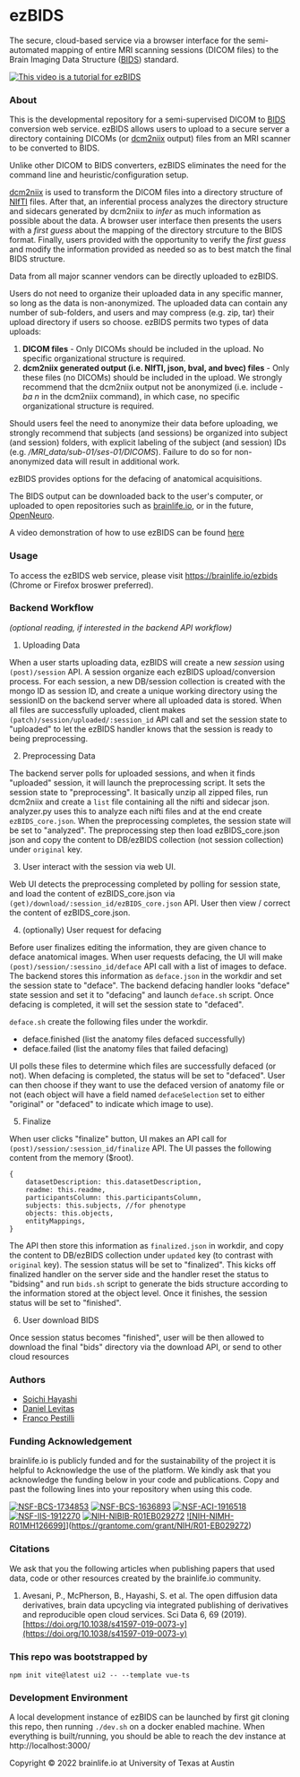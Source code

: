 # ezBIDS

The secure, cloud-based service via a browser interface for the semi-automated mapping of entire MRI scanning sessions (DICOM files) to the Brain Imaging Data Structure ([BIDS](https://bids.neuroimaging.io/)) standard.  

[![This video is a tutorial for ezBIDS](https://img.youtube.com/vi/mY3_bmt_e80/0.jpg)](https://www.youtube.com/watch?v=mY3_bmt_e80&t=0)

### About

This is the developmental repository for a semi-supervised DICOM to [BIDS](https://bids.neuroimaging.io/) conversion web service. ezBIDS allows users to upload to a secure server a directory containing DICOMs (or [dcm2niix](https://github.com/rordenlab/dcm2niix) output) files from an MRI scanner to be converted to BIDS. 

Unlike other DICOM to BIDS converters, ezBIDS eliminates the need for the command line and heuristic/configuration setup.

[dcm2niix](https://github.com/rordenlab/dcm2niix) is used to transform the DICOM files into a directory structure of [NIfTI](https://nifti.nimh.nih.gov/) files. After that, an inferential process analyzes the directory structure and sidecars generated by dcm2niix to *infer* as much information as possible about the data. A browser user interface then presents the users with a *first guess* about the mapping of the directory strcuture to the BIDS format. Finally, users provided with the opportunity to verify the *first guess* and modify the information provided as needed so as to best match the final BIDS structure. 

Data from all major scanner vendors can be directly uploaded to ezBIDS.

Users do not need to organize their uploaded data in any specific manner, so long as the data is non-anonymized. The uploaded data can contain any number of sub-folders, and users and may compress (e.g. zip, tar) their upload directory if users so choose. ezBIDS permits two types of data uploads:

1. **DICOM files** - Only DICOMs should be included in the upload. No specific organizational structure is required. 
2. **dcm2niix generated output (i.e. NIfTI, json, bval, and bvec) files** - Only these files (no DICOMs) should be included in the upload. We strongly recommend that the dcm2niix output not be anonymized (i.e. include *-ba n* in the dcm2niix command), in which case, no specific organizational structure is required.

Should users feel the need to anonymize their data before uploading, we strongly recommend that subjects (and sessions) be organized into subject (and session) folders, with explicit labeling of the subject (and session) IDs (e.g. */MRI_data/sub-01/ses-01/DICOMS*). Failure to do so for non-anonymized data will result in additional work.

ezBIDS provides options for the defacing of anatomical acquisitions.

The BIDS output can be downloaded back to the user's computer, or uploaded to open repositories such as
[brainlife.io](https://brainlife.io/), or in the future, [OpenNeuro](https://openneuro.org/).

A video demonstration of how to use ezBIDS can be found [here](https://www.youtube.com/watch?v=mY3_bmt_e80)


### Usage
To access the ezBIDS web service, please visit https://brainlife.io/ezbids (Chrome or Firefox broswer preferred).

### Backend Workflow
*(optional reading, if interested in the backend API workflow)*

1. Uploading Data

When a user starts uploading data, ezBIDS will create a new *session* using `(post)/session` API. A session organize each ezBIDS upload/conversion process. For each session, a new DB/session collection is created with the mongo ID as session ID, and create a unique working directory using the sessionID on the backend server where all uploaded data is stored. When all files are successfully uploaded, client makes `(patch)/session/uploaded/:session_id` API call and set the session state to "uploaded" to let the ezBIDS handler knows that the session is ready to being preprocessing.

2. Preprocessing Data

The backend server polls for uploaded sessions, and when it finds "uploaded" session, it will launch the preprocessing script. It sets the session state to "preprocessing". It basically unzip all zipped files, run dcm2niix and create a `list` file containing all the nifti and sidecar json. analyzer.py uses this to analyze each nifti files and at the end create `ezBIDS_core.json`. When the preprocessing completes, the session state will be set to "analyzed". The preprocessing step then load ezBIDS_core.json json and copy the content to DB/ezBIDS collection (not session collection) under `original` key.

3. User interact with the session via web UI.

Web UI detects the preprocessing completed by polling for session state, and load the content of ezBIDS_core.json via `(get)/download/:session_id/ezBIDS_core.json` API. User then view / correct the content of ezBIDS_core.json. 

4. (optionally) User request for defacing

Before user finalizes editing the information, they are given chance to deface anatomical images. When user requests defacing, the UI will make `(post)/session/:sessino_id/deface` API call with a list of images to deface.
The backend stores this information as `deface.json` in the workdir and set the session state to "deface". The backend defacing handler looks "deface" state session and set it to "defacing" and launch `deface.sh` script. Once defacing is completed, it will set the session state to "defaced".

`deface.sh` create the following files under the workdir.

* deface.finished (list the anatomy files defaced successfully) 
* deface.failed (list the anatomy files that failed defacing)

UI polls these files to determine which files are successfully defaced (or not). When defacing is completed, the status will be set to "defaced". User can then choose if they want to use the defaced version of anatomy file or not (each object will have a field named `defaceSelection` set to either "original" or "defaced" to indicate which image to use). 

5. Finalize

When user clicks "finalize" button, UI makes an API call for `(post)/session/:session_id/finalize` API. The UI passes the following content from the memory ($root).

```
{
    datasetDescription: this.datasetDescription,
    readme: this.readme,
    participantsColumn: this.participantsColumn,
    subjects: this.subjects, //for phenotype
    objects: this.objects,
    entityMappings,
}
```

The API then store this information as `finalized.json` in workdir, and copy the content to DB/ezBIDS collection under `updated` key (to contrast with `original` key). The session status will be set to "finalized". This kicks off finalized handler on the server side and the handler reset the status to "bidsing" and run `bids.sh` script to generate the bids structure according to the information stored at the object level. Once it finishes, the session status will be set to "finished".

6. User download BIDS

Once session status becomes "finished", user will be then allowed to download the final "bids" directory via the download API, or send to other cloud resources

### Authors
- [Soichi Hayashi](soichih@gmail.com)
- [Daniel Levitas](dlevitas@iu.edu)
- [Franco Pestilli](pestilli@utexas.edu)

### Funding Acknowledgement
brainlife.io is publicly funded and for the sustainability of the project it is helpful to Acknowledge the use of the platform. We kindly ask that you acknowledge the funding below in your code and publications. Copy and past the following lines into your repository when using this code.

[![NSF-BCS-1734853](https://img.shields.io/badge/NSF_BCS-1734853-blue.svg)](https://nsf.gov/awardsearch/showAward?AWD_ID=1734853)
[![NSF-BCS-1636893](https://img.shields.io/badge/NSF_BCS-1636893-blue.svg)](https://nsf.gov/awardsearch/showAward?AWD_ID=1636893)
[![NSF-ACI-1916518](https://img.shields.io/badge/NSF_ACI-1916518-blue.svg)](https://nsf.gov/awardsearch/showAward?AWD_ID=1916518)
[![NSF-IIS-1912270](https://img.shields.io/badge/NSF_IIS-1912270-blue.svg)](https://nsf.gov/awardsearch/showAward?AWD_ID=1912270)
[![NIH-NIBIB-R01EB029272](https://img.shields.io/badge/NIH_NIBIB-R01EB029272-green.svg)](https://grantome.com/grant/NIH/R01-EB029272-01)
[![NIH-NIMH-R01MH126699]](https://img.shields.io/badge/NIH_NIMH-R01MH126699-green.svg)](https://grantome.com/grant/NIH/R01-EB029272)

### Citations
We ask that you the following articles when publishing papers that used data, code or other resources created by the brainlife.io community.

1. Avesani, P., McPherson, B., Hayashi, S. et al. The open diffusion data derivatives, brain data upcycling via integrated publishing of derivatives and reproducible open cloud services. Sci Data 6, 69 (2019). [https://doi.org/10.1038/s41597-019-0073-y](https://doi.org/10.1038/s41597-019-0073-y)

### This repo was bootstrapped by

```
npm init vite@latest ui2 -- --template vue-ts
```

### Development Environment

A local development instance of ezBIDS can be launched by first git cloning this repo, then running `./dev.sh` on a docker enabled machine. When everything is built/running, you should be able to reach the dev instance at http://localhost:3000/



Copyright © 2022 brainlife.io at University of Texas at Austin

